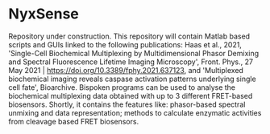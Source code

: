 # NyxSense
Repository under construction. This repository will contain  Matlab based scripts and GUIs linked to the following publications: Haas et al., 2021, 'Single-Cell Biochemical Multiplexing by Multidimensional Phasor Demixing and Spectral Fluorescence Lifetime Imaging Microscopy', Front. Phys., 27 May 2021 | https://doi.org/10.3389/fphy.2021.637123, and 'Multiplexed biochemical imaging reveals caspase activation patterns underlying single cell fate', Bioarchive. 
Bispoken programs can be used to analyse the biochemical multiplexing data obtained with up to 3 different FRET-based biosensors. Shortly, it contains the features like: phasor-based spectral unmixing and data representation; methods to calculate enzymatic activities from cleavage based FRET biosensors. 
